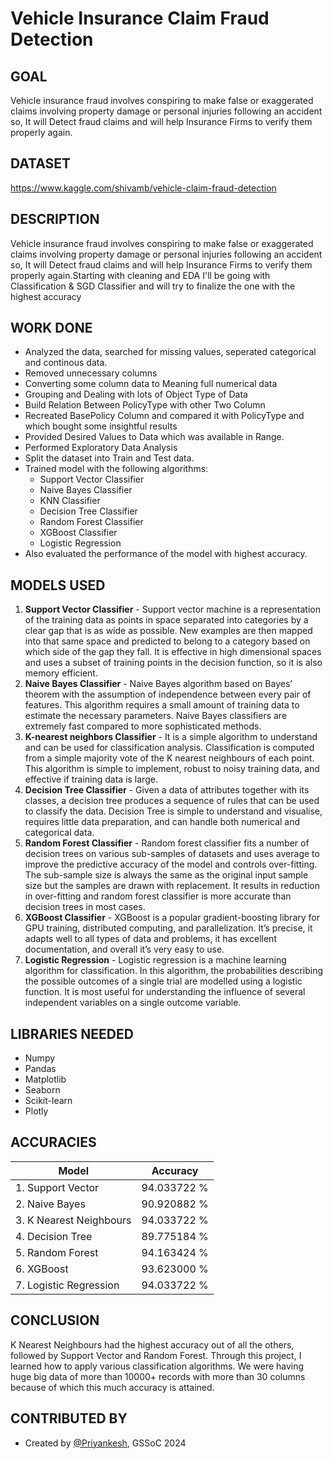 # Vehicle Insurance Claim Fraud Detection


## GOAL

  
Vehicle insurance fraud involves conspiring to make false or exaggerated claims involving property damage or personal injuries following an accident so, It will Detect fraud claims and will help Insurance Firms to verify them properly again.


## DATASET

  
https://www.kaggle.com/shivamb/vehicle-claim-fraud-detection  

## DESCRIPTION
  
Vehicle insurance fraud involves conspiring to make false or exaggerated claims involving property damage or personal injuries following an accident so, It will Detect fraud claims and will help Insurance Firms to verify them properly again.Starting with cleaning and EDA I'll be going with Classification & SGD Classifier and will try to finalize the one with the highest accuracy

## WORK DONE

* Analyzed the data, searched for missing values, seperated categorical and continous data.
* Removed unnecessary columns
* Converting some column data to Meaning full numerical data
* Grouping and Dealing with lots of Object Type of Data
* Build Relation Between PolicyType with other Two Column
* Recreated BasePolicy Column and compared it with PolicyType and which bought some insightful results
* Provided Desired Values to Data which was available in Range.
* Performed Exploratory Data Analysis
* Split the dataset into Train and Test data.
* Trained model with the following algorithms:
	* Support Vector Classifier
	* Naive Bayes Classifier
	* KNN Classifier
    * Decision Tree Classifier
    * Random Forest Classifier
    * XGBoost Classifier
    * Logistic Regression
* Also evaluated the performance of the model with highest accuracy.


## MODELS USED

1. **Support Vector Classifier** - Support vector machine is a representation of the training data as points in space separated into categories by a clear gap that is as wide as possible. New examples are then mapped into that same space and predicted to belong to a category based on which side of the gap they fall. It is effective in high dimensional spaces and uses a subset of training points in the decision function, so it is also memory efficient.
2. **Naive Bayes Classifier** - Naive Bayes algorithm based on Bayes’ theorem with the assumption of independence between every pair of features. This algorithm requires a small amount of training data to estimate the necessary parameters. Naive Bayes classifiers are extremely fast compared to more sophisticated methods.
3. **K-nearest neighbors Classifier** - It is a simple algorithm to understand and can be used for classification analysis. Classification is computed from a simple majority vote of the K nearest neighbours of each point. This algorithm is simple to implement, robust to noisy training data, and effective if training data is large.
4. **Decision Tree Classifier** - Given a data of attributes together with its classes, a decision tree produces a sequence of rules that can be used to classify the data. Decision Tree is simple to understand and visualise, requires little data preparation, and can handle both numerical and categorical data.
5. **Random Forest Classifier** - Random forest classifier fits a number of decision trees on various sub-samples of datasets and uses average to improve the predictive accuracy of the model and controls over-fitting. The sub-sample size is always the same as the original input sample size but the samples are drawn with replacement.  It results in reduction in over-fitting and random forest classifier is more accurate than decision trees in most cases.
6. **XGBoost Classifier** - XGBoost is a popular gradient-boosting library for GPU training, distributed computing, and parallelization. It’s precise, it adapts well to all types of data and problems, it has excellent documentation, and overall it’s very easy to use. 
7. **Logistic Regression** - Logistic regression is a machine learning algorithm for classification. In this algorithm, the probabilities describing the possible outcomes of a single trial are modelled using a logistic function. It is most useful for understanding the influence of several independent variables on a single outcome variable.



  
## LIBRARIES NEEDED

* Numpy
* Pandas
* Matplotlib
* Seaborn
* Scikit-learn
* Plotly

  

## ACCURACIES

| **Model** | Accuracy | 
| --- | --- |
|1. Support Vector|94.033722 % |
|2. Naive Bayes |90.920882 % |
|3. K Nearest Neighbours|94.033722 % |
|4. Decision Tree|89.775184 % |
|5. Random Forest |94.163424 % |
|6. XGBoost |93.623000 % |
|7. Logistic Regression | 94.033722 % | 



## CONCLUSION

K Nearest Neighbours had the highest accuracy out of all the others, followed by Support Vector and Random Forest. Through this project, I learned how to apply various classification algorithms. We were having huge big data of more than 10000+ records with more than 30 columns because of which this much accuracy is attained.

## CONTRIBUTED BY

- Created by [@Priyankesh](https://github.com/priyankeshh), GSSoC 2024
